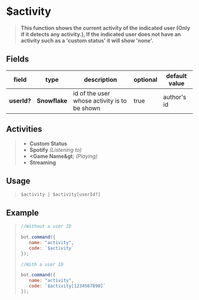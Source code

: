 
# $activity
> **This function shows the current activity of the indicated user \(Only if it detects any activity.\), If the indicated user does not have an activity such as a 'custom status' it will show 'none'.**
## Fields
|field|type|description|optional|default value|
|-----|----|-----------|--------|-------------|
|**userId?**|**Snowflake**|id of the user whose activity is to be shown|true|author's id|
## Activities
>* **Custom Status**
>* **Spotify** _\(Listening to\)_
>* **&lt;Game Name&gt**; _\(Playing\)_
>* **Streaming**
## Usage
>```
> $activity | $activity[userId?]
>```
## Example
>```js
>//Without a user ID
>
>bot.command({
>    name: "activity",
>    code: `$activity`
>});
>
>//With a user ID
>
>bot.command({
>    name: "activity",
>    code: `$activity[1234567890]`
>});
>```







